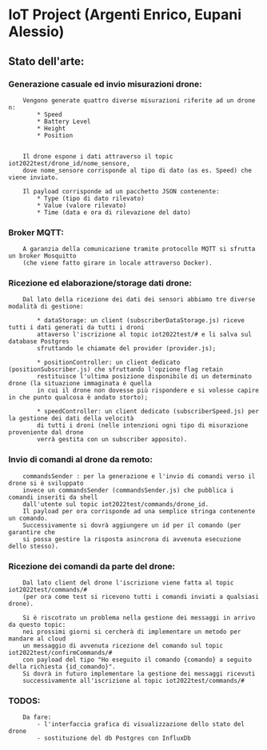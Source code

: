 # IoT Project (Argenti Enrico, Eupani Alessio)


## **Stato dell'arte:**  




### Generazione casuale ed invio misurazioni drone:

        Vengono generate quattro diverse misurazioni riferite ad un drone n:
            * Speed
            * Battery Level
            * Height
            * Position


        Il drone espone i dati attraverso il topic iot2022test/drone_id/nome_sensore, 
        dove nome_sensore corrisponde al tipo di dato (as es. Speed) che viene inviato. 

        Il payload corrisponde ad un pacchetto JSON contenente:
            * Type (tipo di dato rilevato)
            * Value (valore rilevato)
            * Time (data e ora di rilevazione del dato)


 
### Broker MQTT:

        A garanzia della comunicazione tramite protocollo MQTT si sfrutta un broker Mosquitto 
        (che viene fatto girare in locale attraverso Docker). 


    
### Ricezione ed elaborazione/storage dati drone:
    
        Dal lato della ricezione dei dati dei sensori abbiamo tre diverse modalità di gestione:

            * dataStorage: un client (subscriberDataStorage.js) riceve tutti i dati generati da tutti i droni
            attaverso l'iscrizione al topic iot2022test/# e li salva sul database Postgres 
            sfruttando le chiamate del provider (provider.js);

            * positionController: un client dedicato (positionSubscriber.js) che sfruttando l'opzione flag retain
            restituisce l'ultima posizione disponibile di un determinato drone (la situazione immaginata è quella
            in cui il drone non dovesse più rispondere e si volesse capire in che punto qualcosa è andato storto);

            * speedController: un client dedicato (subscriberSpeed.js) per la gestione dei dati della velocità 
            di tutti i droni (nelle intenzioni ogni tipo di misurazione proveniente dal drone 
            verrà gestita con un subscriber apposito). 


    
### Invio di comandi al drone da remoto: 

        commandsSender : per la generazione e l'invio di comandi verso il drone si è sviluppato 
        invece un commandsSender (commandsSender.js) che pubblica i comandi inseriti da shell 
        dall'utente sul topic iot2022test/commands/drone_id. 
        Il payload per ora corrisponde ad una semplice stringa contenente un comando. 
        Successivamente si dovrà aggiungere un id per il comando (per garantire che
        si possa gestire la risposta asincrona di avvenuta esecuzione dello stesso). 

    
### Ricezione dei comandi da parte del drone:

        Dal lato client del drone l'iscrizione viene fatta al topic iot2022test/commands/#
        (per ora come test si ricevono tutti i comandi inviati a qualsiasi drone). 

        Si è riscotrato un problema nella gestione dei messaggi in arrivo da questo topic:
        nei prossimi giorni si cercherà di implementare un metodo per mandare al cloud
        un messaggio di avvenuta ricezione del comando sul topic iot2022test/confirmCommands/#
        con payload del tipo "Ho eseguito il comando {comando} a seguito della richiesta {id_comando}". 
        Si dovrà in futuro implementare la gestione dei messaggi ricevuti 
        successivamente all'iscrizione al topic iot2022test/commands/#


    
### TODOS: 

        Da fare: 
            - l'interfaccia grafica di visualizzazione dello stato del drone
            - sostituzione del db Postgres con InfluxDb